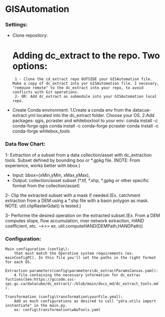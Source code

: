 # GISAutomation

### Settings:
 - Clone repository: 
   # Adding dc_extract to the repo. Two options:
        1 - Clone the cd_extract repo OUTSIDE your GISAutomation file. Make a copy of dc_extract into yor GISAutomation file. I necesary, "remouve remote" to the dc_extract into your repo, to avoid conflicts with Git operations. 
        2- OR: Add dc_extract as submodule into your GISAutomation local repo. 
 - Create Conda environment:
    1.Create a conda env from the datacue-extract.yml located into the dc_extract folder. Choose your OS. 
    2.Add packages: qgis, pcraster and whiteboxtool to your env: 
            conda install -c conda-forge qgis
            conda install -c conda-forge pcraster
            conda install -c conda-forge whitebox_tools


### Data flow Chart:
1- Extraction of a subset from a data collection/asset with dc_extraction tools. Subset defined by bounding box or *.gpkg file.   (NOTE: From experience, works better with bbox.) 
- Input: bbox=(xMin,yMin, xMax,yMax), 
- Output: collection/asset subset (*.tif, *.shp, *.gpkg  or other specific format from the collection/asset)

2- Clip the extracted subset with a mask if needed.(Ex. catchment extraction from a DEM using a *.shp file with a basin polygon as mask. NOTE: util.clipRasterGdal() is tested.) 

3- Performe the desired operation on the extracted subset.(Ex. From a DEM computes slope, flow accumulation, river network extraction, HAND coefficient, etc.  -->>> 
        ex. util.computeHAND(DEMPath,HANDPath)) 

### Configuration:
    Main configuration (config\): 
        that must match the Operative system requirements (ex. mainConfigPC). In this file you'll set the paths in the right format for each OS. 
    
    Extraction parameters(config\parameters\dc_extractParamsCanvas.yaml):
        A file containing the necessary information for dc_extrac fuctions(See:https://gccode.ssc-spc.gc.ca/datacube/dc_extract/-/blob/main/docs_md/dc_extract_tools.md ).
   
    Transformation (config\transformation\yourFile.ymal):
        Add as much configurations as desired to call "ydra.utils import instantiate" in the main.py. 
        ex: config\transformation\wbwTools.yaml
